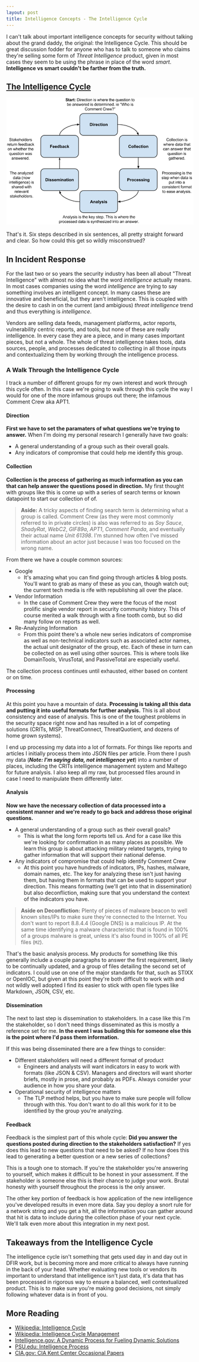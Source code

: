 ```yaml
---
layout: post
title: Intelligence Concepts - The Intelligence Cycle
---
```


I can't talk about important intelligence concepts for security without talking about the grand daddy, the original: the Intelligence Cycle. This should be great discussion fodder for anyone who has to talk to someone who claims they're selling some form of _Threat Intelligence_ product, given in most cases they seem to be using the phrase in place of the word _smart_. __Intelligence vs smart couldn't be farther from the truth.__

## [The Intelligence Cycle](https://www.cia.gov/kids-page/6-12th-grade/who-we-are-what-we-do/the-intelligence-cycle.html)

![Intelligence Cycle](/public/intelligence-cycle.png)

That's it. Six steps described in six sentences, all pretty straight forward and clear. So how could this get so wildly misconstrued?

## In Incident Response

For the last two or so years the security industry has been all about "Threat Intelligence" with almost no idea what the word _intelligence_ actually means. In most cases companies using the word _intelligence_ are trying to say something involves an intelligent concept. In many cases these are innovative and beneficial, but they aren't intelligence. This is coupled with the desire to cash in on the current (and ambigious) _threat intelligence_ trend and thus everything is _intelligence_.

Vendors are selling data feeds, management platforms, actor reports, vulnerability centric reports, and tools, but none of these are really intelligence. In every case they are a piece, and in many cases important pieces, but not a whole. The whole of threat intelligence takes tools, data sources, people, and processes dedicated to collecting in all those inputs and contextualizing them by working through the intelligence process.

### A Walk Through the Intelligence Cycle

I track a number of different groups for my own interest and work through this cycle often. In this case we're going to walk through this cycle the way I would for one of the more infamous groups out there; the infamous Comment Crew aka APT1.

#### Direction
__First we have to set the paramaters of what questions we're trying to answer.__ When I'm doing my personal research I generally have two goals:

- A general understanding of a group such as their overall goals.
- Any indicators of compromise that could help me identify this group.

#### Collection

__Collection is the process of gathering as much information as you can that can help answer the questions posed in direction.__ My first thought with groups like this is come up with a series of search terms or known datapoint to start our collection of of.

> __Aside:__ A tricky aspects of finding search term is determining what a group is called. Comment Crew (as they were most commonly referred to in private circles) is also was referred to as _Soy Sauce_, _ShadyRat_, _WebC2_, _GIF89a_, _APT1_, _Comment Panda_, and eventually their actual name _Unit 61398_. I'm stunned how often I've missed information about an actor just because I was too focused on the wrong name.

From there we have a couple common sources:

- Google
    - It's amazing what you can find going through articles & blog posts. You'll want to grab as many of these as you can, though watch out; the current tech media is rife with republishing all over the place.
- Vendor Information
    - In the case of Comment Crew they were the focus of the most prolific single vendor report in security community history. This of course merited a walk through with a fine tooth comb, but so did many follow on reports as well.
- Re-Analyzing Information
    - From this point there's a whole new series indicators of compromise as well as non-technical indicators such as associated actor names, the actual unit designator of the group, etc. Each of these in turn can be collected on as well using other sources. This is where tools like DomainTools, VirusTotal, and PassiveTotal are especially useful.

The collection process continues until exhausted, either based on content or on time.

#### Processing

At this point you have a mountain of data. __Processing is taking all this data and putting it into useful formats for further analysis.__ This is all about consistency and ease of analysis. This is one of the toughest problems in the security space right now and has resulted in a lot of competing solutions (CRITs, MISP, ThreatConnect, ThreatQuotient, and dozens of home grown systems).  

I end up processing my data into a lot of formats. For things like reports and articles I initially process them into JSON files per article. From there I push my data (___Note: I'm saying data, not intelligence yet___) into a number of places, including the CRITs intelligence management system and Maltego for future analysis. I also keep all my raw, but processed files around in case I need to manipulate them differently later.

#### Analysis

__Now we have the necessary collection of data processed into a consistent manner and we're ready to go back and address those original questions.__

- A general understanding of a group such as their overall goals?
    - This is what the long form reports tell us. And for a case like this we're looking for confirmation in as many places as possible. We learn this group is about attacking military related targets, trying to gather information that will support their national defense.
- Any indicators of compromise that could help identify Comment Crew
    - At this point you have hundreds of indicators, IPs, hashes, malware, domain names, etc. The key for analyzing these isn't just having them, but having them in formats that can be used to support your direction. This means formatting (we'll get into that in dissemination) but also deconfliction, making sure that you understand the context of the indicators you have.

> __Aside on Deconfliction:__ Plenty of pieces of malware beacon to well known sites/IPs to make sure they're connected to the Internet. You don't want to report 8.8.4.4 (Google DNS) is a malicious IP. At the same time identifying a malware characteristic that is found in 100% of a groups malware is great, unless it's also found in 100% of all PE files (```MZ```).

That's the basic analysis process. My products for something like this generally include a couple paragraphs to answer the first requirement, likely to be continually updated, and a group of files detailing the second set of indicators. I could use on one of the major standards for that, such as STIXX or OpenIOC, but given at this point they're both difficult to work with and not wildly well adopted I find its easier to stick with open file types like Markdown, JSON, CSV, etc.

#### Dissemination

The next to last step is dissemination to stakeholders. In a case like this I'm the stakeholder, so I don't need things disseminated as this is mostly a reference set for me. __In the event I was building this for someone else this is the point where I'd pass them information.__

If this was being disseminated there are a few things to consider:

- Different stakeholders will need a different format of product
    - Engineers and analysts will want indicators in easy to work with formats (like JSON & CSV). Managers and directors will want shorter briefs, mostly in prose, and probably as PDFs. Always consider your audience in how you share your data.
- Operational security of intelligence matters
    - The TLP method helps, but you have to make sure people will follow through with this. You don't want to do all this work for it to be identified by the group you're analyzing.

#### Feedback

Feedback is the simplest part of this whole cycle: __Did you answer the questions posted during direction to the stakeholders satisfaction?__ If yes does this lead to new questions that need to be asked? If no how does this lead to generating a better question or a new series of collections?

This is a tough one to stomach. If you're the stakeholder you're answering to yourself, which makes it difficult to be honest in your assessment. If the stakeholder is someone else this is their chance to judge your work. Brutal honesty with yourself throughout the process is the only answer.

The other key portion of feedback is how application of the new intelligence you've developed results in even more data. Say you deploy a snort rule for a network string and you get a hit, all the information you can gather around that hit is data to include during the collection phase of your next cycle. We'll talk even more about this integration in my next post.

## Takeaways from the Intelligence Cycle

The intelligence cycle isn't something that gets used day in and day out in DFIR work, but is becoming more and more critical to always have running in the back of your head. Whether evaluating new tools or vendors its important to understand that intelligence isn't just data, it's data that has been processed in rigorous way to ensure a balanced, well contextualized product. This is to make sure you're making good decisions, not simply following whatever data is in front of you.

## More Reading
- [Wikipedia: Intelligence Cycle](http://en.wikipedia.org/wiki/Intelligence_cycle)
- [Wikipedia: Intelligence Cycle Management](http://en.wikipedia.org/wiki/Intelligence_cycle_management)
- [Intelligence.gov: A Dynamic Process for Fueling Dynamic Solutions](http://www.intelligence.gov/mission/how-intelligence-works.html)
- [PSU.edu: Intelligence Process](https://courseware.e-education.psu.edu/courses/bootcamp/lo07/09.html)
- [CIA.gov: CIA Kent Center Occasional Papers](https://www.cia.gov/library/kent-center-occasional-papers)
